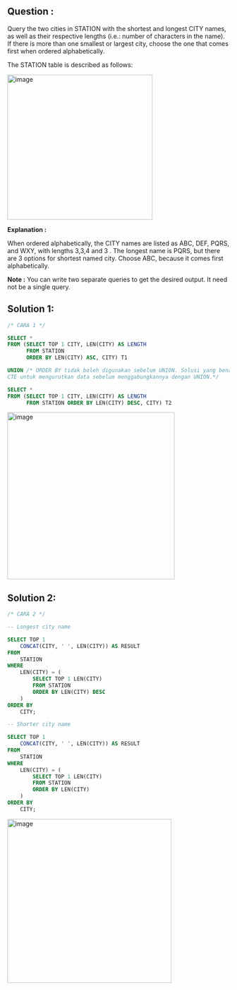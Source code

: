 ## Question :
Query the two cities in STATION with the shortest and longest CITY names, as well as their respective lengths (i.e.: number 
of characters in the name). If there is more than one smallest or largest city, choose the one that comes first when ordered alphabetically.

The STATION table is described as follows:

<img width="329" alt="image" src="https://github.com/user-attachments/assets/2bf652e1-4d36-4f3c-ae6b-bfbd04138c94" />

**Explanation :**

When ordered alphabetically, the CITY names are listed as ABC, DEF, PQRS, and WXY, with lengths 3,3,4 and 3 . The longest name is PQRS,
but there are 3 options for shortest named city. Choose ABC, because it comes first alphabetically.

**Note :**
You can write two separate queries to get the desired output. It need not be a single query.

## Solution 1:
```sql
/* CARA 1 */

SELECT * 
FROM (SELECT TOP 1 CITY, LEN(CITY) AS LENGTH 
      FROM STATION 
      ORDER BY LEN(CITY) ASC, CITY) T1 

UNION /* ORDER BY tidak boleh digunakan sebelum UNION. Solusi yang benar adalah menggunakan subquery atau
CTE untuk mengurutkan data sebelum menggabungkannya dengan UNION.*/

SELECT * 
FROM (SELECT TOP 1 CITY, LEN(CITY) AS LENGTH 
      FROM STATION ORDER BY LEN(CITY) DESC, CITY) T2
```
<img width="379" alt="image" src="https://github.com/user-attachments/assets/87732753-a183-4f41-a960-e256ff205043" />

## Solution 2:
```SQL
/* CARA 2 */

-- Longest city name

SELECT TOP 1 
    CONCAT(CITY, ' ', LEN(CITY)) AS RESULT
FROM 
    STATION
WHERE 
    LEN(CITY) = (
        SELECT TOP 1 LEN(CITY) 
        FROM STATION 
        ORDER BY LEN(CITY) DESC
    )
ORDER BY 
    CITY;

-- Shorter city name

SELECT TOP 1 
    CONCAT(CITY, ' ', LEN(CITY)) AS RESULT
FROM 
    STATION
WHERE 
    LEN(CITY) = (
        SELECT TOP 1 LEN(CITY) 
        FROM STATION 
        ORDER BY LEN(CITY)
    )
ORDER BY 
    CITY;
```
<img width="372" alt="image" src="https://github.com/user-attachments/assets/76b3ac5a-2bfa-40ac-851b-9b947c053581" />
